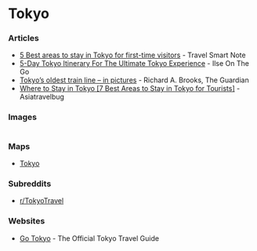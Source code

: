 # Tokyo

### Articles

* [5 Best areas to stay in Tokyo for first-time visitors](https://travelsmartnote.com/best-areas-to-stay-in-tokyo-for-first-time-visitors/) - Travel Smart Note
* [5-Day Tokyo Itinerary For The Ultimate Tokyo Experience](https://ilseonthego.com/5-day-tokyo-itinerary/) - Ilse On The Go
* [Tokyo’s oldest train line – in pictures](https://www.theguardian.com/artanddesign/gallery/2024/jul/08/tokyos-oldest-train-line-jr-yamanote-in-pictures) - Richard A. Brooks, The Guardian
* [Where to Stay in Tokyo \[7 Best Areas to Stay in Tokyo for Tourists\]](https://asiatravelbug.com/blog/where-to-stay-in-tokyo-first-time-best-area-family/) - Asiatravelbug

### Images

<figure><img src="https://i.pinimg.com/564x/bd/6f/b2/bd6fb26e8cb6c9975b575d2eb82addcb.jpg" alt=""><figcaption></figcaption></figure>

### Maps

* [Tokyo](https://www.google.com/maps/d/u/0/viewer?mid=146Y8_lUW6lCpOu1-kmgIN8hRUqSnEcY\&ll=35.66768813910526%2C139.75370159999997\&z=12)

### Subreddits

* [r/TokyoTravel](https://www.reddit.com/r/TokyoTravel/)

### Websites

* [Go Tokyo](https://www.gotokyo.org/en/index.html) - The Official Tokyo Travel Guide
